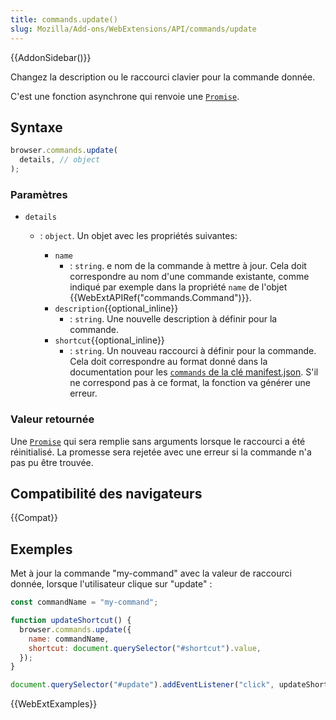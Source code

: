 ```yaml
---
title: commands.update()
slug: Mozilla/Add-ons/WebExtensions/API/commands/update
---
```


{{AddonSidebar()}}

Changez la description ou le raccourci clavier pour la commande donnée.

C'est une fonction asynchrone qui renvoie une [`Promise`](/fr/docs/Web/JavaScript/Reference/Objets_globaux/Promise).

## Syntaxe

```js
browser.commands.update(
  details, // object
);
```

### Paramètres

- `details`

  - : `object`. Un objet avec les propriétés suivantes:

    - `name`
      - : `string`. e nom de la commande à mettre à jour. Cela doit correspondre au nom d'une commande existante, comme indiqué par exemple dans la propriété `name` de l'objet {{WebExtAPIRef("commands.Command")}}.
    - `description`{{optional_inline}}
      - : `string`. Une nouvelle description à définir pour la commande.
    - `shortcut`{{optional_inline}}
      - : `string`. Un nouveau raccourci à définir pour la commande. Cela doit correspondre au format donné dans la documentation pour les [`commands` de la clé manifest.json](/fr/Add-ons/WebExtensions/manifest.json/commands). S'il ne correspond pas à ce format, la fonction va générer une erreur.

### Valeur retournée

Une [`Promise`](/fr/docs/Web/JavaScript/Reference/Objets_globaux/Promise) qui sera remplie sans arguments lorsque le raccourci a été réinitialisé. La promesse sera rejetée avec une erreur si la commande n'a pas pu être trouvée.

## Compatibilité des navigateurs

{{Compat}}

## Exemples

Met à jour la commande "my-command" avec la valeur de raccourci donnée, lorsque l'utilisateur clique sur "update" :

```js
const commandName = "my-command";

function updateShortcut() {
  browser.commands.update({
    name: commandName,
    shortcut: document.querySelector("#shortcut").value,
  });
}

document.querySelector("#update").addEventListener("click", updateShortcut);
```

{{WebExtExamples}}
